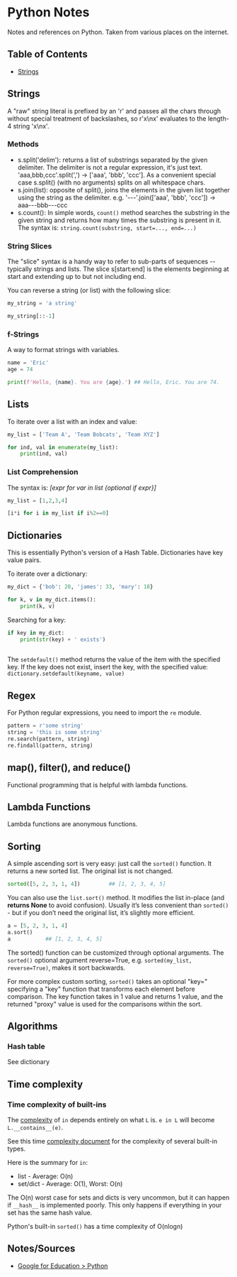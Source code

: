 # Python Notes

Notes and references on Python. Taken from various places on the internet.

## Table of Contents
* [Strings](#strings)


## Strings
A "raw" string literal is prefixed by an 'r' and passes all the chars through without special treatment of backslashes, so r'x\nx' evaluates to the length-4 string 'x\nx'.

### Methods
* s.split('delim'): returns a list of substrings separated by the given delimiter. The delimiter is not a regular expression, it's just text. 'aaa,bbb,ccc'.split(',') -> ['aaa', 'bbb', 'ccc']. As a convenient special case s.split() (with no arguments) splits on all whitespace chars.
* s.join(list): opposite of split(), joins the elements in the given list together using the string as the delimiter. e.g. '---'.join(['aaa', 'bbb', 'ccc']) -> aaa---bbb---ccc
* s.count(): In simple words, `count()` method searches the substring in the given string and returns how many times the substring is present in it.  The syntax is: `string.count(substring, start=..., end=...)`

### String Slices
The "slice" syntax is a handy way to refer to sub-parts of sequences -- typically strings and lists. The slice s[start:end] is the elements beginning at start and extending up to but not including end.

You can reverse a string (or list) with the following slice:
```python
my_string = 'a string'

my_string[::-1]
```
### f-Strings
A way to format strings with variables.

```python
name = 'Eric'
age = 74

print(f'Hello, {name}. You are {age}.') ## Hello, Eric. You are 74.
``` 


## Lists
To iterate over a list with an index and value:  

```python
my_list = ['Team A', 'Team Bobcats', 'Team XYZ']

for ind, val in enumerate(my_list):
    print(ind, val)
```

### List Comprehension
The syntax is: *[expr for var in list {optional if expr}]*

```python
my_list = [1,2,3,4]

[i*i for i in my_list if i%2==0]
```


## Dictionaries

This is essentially Python's version of a Hash Table.  Dictionaries have key value pairs.

To iterate over a dictionary:

```python
my_dict = {'bob': 20, 'james': 33, 'mary': 18}

for k, v in my_dict.items():
    print(k, v)
```

Searching for a key:
```python
if key in my_dict:
    print(str(key) + ' exists')
    

```

The `setdefault()` method returns the value of the item with the specified key. If the key does not exist, insert the key, with the specified value: `dictionary.setdefault(keyname, value)`

## Regex
For Python regular expressions, you need to import the `re` module.  

```python
pattern = r'some string'
string = 'this is some string'
re.search(pattern, string)
re.findall(pattern, string)

```

## map(), filter(), and reduce()

Functional programming that is helpful with lambda functions.

## Lambda Functions
Lambda functions are anonymous functions.


## Sorting
A simple ascending sort is very easy: just call the `sorted()` function. It returns a new sorted list.  The original list is not changed.

```python
sorted([5, 2, 3, 1, 4])         ## [1, 2, 3, 4, 5]
```

You can also use the `list.sort()` method. It modifies the list in-place (and **returns None** to avoid confusion). Usually it’s less convenient than `sorted()` - but if you don’t need the original list, it’s slightly more efficient.

```python
a = [5, 2, 3, 1, 4]
a.sort()
a           ## [1, 2, 3, 4, 5]
```

The sorted() function can be customized through optional arguments. The `sorted()` optional argument reverse=True, e.g. `sorted(my_list, reverse=True)`, makes it sort backwards.

For more complex custom sorting, `sorted()` takes an optional "key=" specifying a "key" function that transforms each element before comparison. The key function takes in 1 value and returns 1 value, and the returned "proxy" value is used for the comparisons within the sort.

## Algorithms
### Hash table
See dictionary

## Time complexity

### Time complexity of built-ins

The [complexity](https://stackoverflow.com/questions/13884177/complexity-of-in-operator-in-python) of `in` depends entirely on what `L` is. `e in L` will become `L.__contains__(e)`.

See this time [complexity document](https://wiki.python.org/moin/TimeComplexity) for the complexity of several built-in types.

Here is the summary for `in`:  

* list - Average: O(n)
* set/dict - Average: O(1), Worst: O(n)

The O(n) worst case for sets and dicts is very uncommon, but it can happen if `__hash__` is implemented poorly. This only happens if everything in your set has the same hash value.

Python's built-in `sorted()` has a time complexity of O(nlogn)

## Notes/Sources
* [Google for Education > Python](https://developers.google.com/edu/python)
